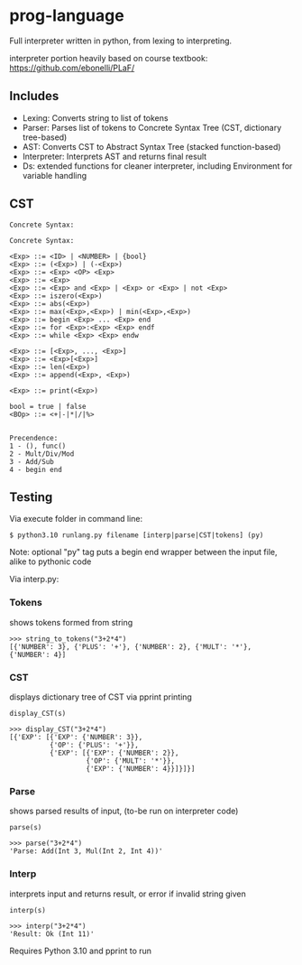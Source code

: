 # prog-language

Full interpreter written in python, from lexing to interpreting.

interpreter portion heavily based on course textbook: https://github.com/ebonelli/PLaF/

## Includes

- Lexing: Converts string to list of tokens
- Parser: Parses list of tokens to Concrete Syntax Tree (CST, dictionary tree-based)
- AST: Converts CST to Abstract Syntax Tree (stacked function-based)
- Interpreter: Interprets AST and returns final result
- Ds: extended functions for cleaner interpreter, including Environment for variable handling

## CST

```
Concrete Syntax:

Concrete Syntax:

<Exp> ::= <ID> | <NUMBER> | {bool}
<Exp> ::= (<Exp>) | (-<Exp>)
<Exp> ::= <Exp> <OP> <Exp>
<Exp> ::= <Exp>
<Exp> ::= <Exp> and <Exp> | <Exp> or <Exp> | not <Exp>
<Exp> ::= iszero(<Exp>)
<Exp> ::= abs(<Exp>)
<Exp> ::= max(<Exp>,<Exp>) | min(<Exp>,<Exp>)
<Exp> ::= begin <Exp> ... <Exp> end
<Exp> ::= for <Exp>:<Exp> <Exp> endf
<Exp> ::= while <Exp> <Exp> endw

<Exp> ::= [<Exp>, ..., <Exp>]
<Exp> ::= <Exp>[<Exp>]
<Exp> ::= len(<Exp>)
<Exp> ::= append(<Exp>, <Exp>)

<Exp> ::= print(<Exp>)

bool = true | false
<BOp> ::= <+|-|*|/|%>


Precendence:
1 - (), func()
2 - Mult/Div/Mod
3 - Add/Sub
4 - begin end
```

## Testing

Via execute folder in command line:

```
$ python3.10 runlang.py filename [interp|parse|CST|tokens] (py)
```

Note: optional "py" tag puts a begin end wrapper between the input file, alike to pythonic code

Via interp.py:

### Tokens

shows tokens formed from string
```
>>> string_to_tokens("3+2*4")
[{'NUMBER': 3}, {'PLUS': '+'}, {'NUMBER': 2}, {'MULT': '*'}, {'NUMBER': 4}]
```

### CST

displays dictionary tree of CST via pprint printing
```
display_CST(s)
```

```
>>> display_CST("3+2*4")
[{'EXP': [{'EXP': {'NUMBER': 3}},
          {'OP': {'PLUS': '+'}},
          {'EXP': [{'EXP': {'NUMBER': 2}},
                   {'OP': {'MULT': '*'}},
                   {'EXP': {'NUMBER': 4}}]}]}]
```

### Parse

shows parsed results of input, (to-be run on interpreter code)
```
parse(s)
```

```
>>> parse("3+2*4")
'Parse: Add(Int 3, Mul(Int 2, Int 4))'
```

### Interp

interprets input and returns result, or error if invalid string given
```
interp(s)
```

```
>>> interp("3+2*4")
'Result: Ok (Int 11)'
```

Requires Python 3.10 and pprint to run
